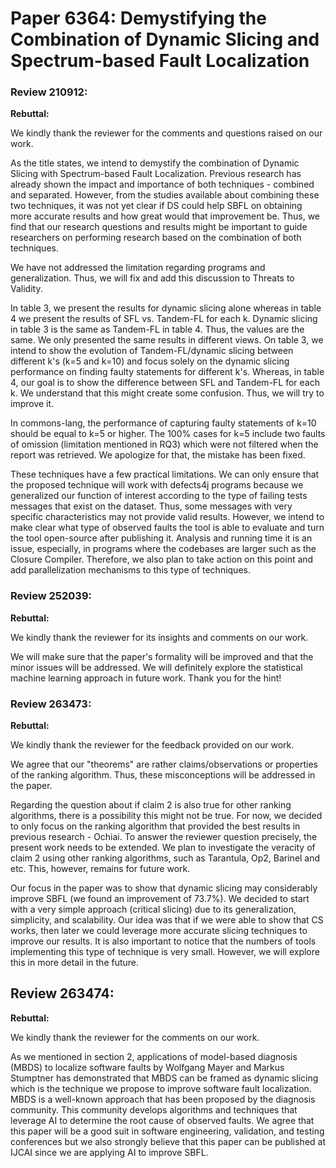 # Paper 6364: Demystifying the Combination of Dynamic Slicing and Spectrum-based Fault Localization

### Review 210912:


**Rebuttal:**

We kindly thank the reviewer for the comments and questions raised on our work.

As the title states, we intend to demystify the combination of Dynamic Slicing with Spectrum-based Fault Localization. Previous research has already shown the impact and importance of both techniques - combined and separated. However, from the studies available about combining these two techniques, it was not yet clear if DS could help SBFL on obtaining more accurate results and how great would that improvement be. Thus, we find that our research questions and results might be important to guide researchers on performing research based on the combination of both techniques.

We have not addressed the limitation regarding programs and generalization. Thus, we will fix and add this discussion to Threats to Validity.

In table 3, we present the results for dynamic slicing alone whereas in table 4 we present the results of SFL vs. Tandem-FL for each k. Dynamic slicing in table 3 is the same as Tandem-FL in table 4. Thus, the values are the same. We only presented the same results in different views. On table 3, we intend to show the evolution of Tandem-FL/dynamic slicing between different k's (k=5 and k=10) and focus solely on the dynamic slicing performance on finding faulty statements for different k's. Whereas, in table 4, our goal is to show the difference between SFL and Tandem-FL for each k. We understand that this might create some confusion. Thus, we will try to improve it.

In commons-lang, the performance of capturing faulty statements of k=10 should be equal to k=5 or higher. The 100% cases for k=5 include two faults of omission (limitation mentioned in RQ3) which were not filtered when the report was retrieved. We apologize for that, the mistake has been fixed.

These techniques have a few practical limitations. We can only ensure that the proposed technique will work with defects4j programs because we generalized our function of interest according to the type of failing tests messages that exist on the dataset. Thus, some messages with very specific characteristics may not provide valid results. However, we intend to make clear what type of observed faults the tool is able to evaluate and turn the tool open-source after publishing it. Analysis and running time it is an issue, especially, in programs where the codebases are larger such as the Closure Compiler. Therefore, we also plan to take action on this point and add parallelization mechanisms to this type of techniques.
### Review 252039:

**Rebuttal:**

We kindly thank the reviewer for its insights and comments on our work. 

We will make sure that the paper's formality will be improved and that the minor issues will be addressed. We will definitely explore the statistical machine learning approach in future work. Thank you for the hint!

### Review 263473:

**Rebuttal:**

We kindly thank the reviewer for the feedback provided on our work. 

We agree that our "theorems" are rather claims/observations or properties of the ranking algorithm. Thus, these misconceptions will be addressed in the paper. 

Regarding the question about if claim 2 is also true for other ranking algorithms, there is a possibility this might not be true. For now, we decided to only focus on the ranking algorithm that provided the best results in previous research - Ochiai. To answer the reviewer question precisely, the present work needs to be extended. We plan to investigate the veracity of claim 2 using other ranking algorithms, such as Tarantula, Op2, Barinel and etc. This, however, remains for future work.

Our focus in the paper was to show that dynamic slicing may considerably improve SBFL (we found an improvement of 73.7%). We decided to start with a very simple approach (critical slicing) due to its generalization, simplicity, and scalability. Our idea was that if we were able to show that CS works, then later we could leverage more accurate slicing techniques to improve our results. It is also important to notice that the numbers of tools implementing this type of technique is very small. However, we will explore this in more detail in the future.


## Review 263474:

**Rebuttal:**

We kindly thank the reviewer for the comments on our work. 

As we mentioned in section 2, applications of model-based diagnosis (MBDS) to localize software faults by Wolfgang Mayer and Markus Stumptner has demonstrated that MBDS can be framed as dynamic slicing which is the technique we propose to improve software fault localization. MBDS is a well-known approach that has been proposed by the diagnosis community. This community develops algorithms and techniques that leverage AI to determine the root cause of observed faults. We agree that this paper will be a good suit in software engineering, validation, and testing conferences but we also strongly believe that this paper can be published at IJCAI since we are applying AI to improve SBFL.
